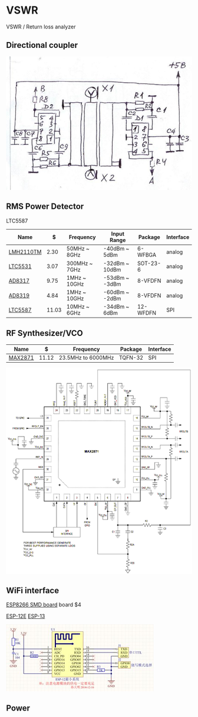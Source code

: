 # VSWR
VSWR / Return loss analyzer

## Directional coupler
![coupler](img/coupler.png)

## RMS Power Detector
LTC5587

Name                                             | $     | Frequency     | Input Range    | Package  | Interface
------------------------------------------------ | ----- | ------------- | -------------- | -------- | ---------
[LMH2110TM](http://www.digikey.com/short/tc024d) | 2.30  | 50MHz ~ 8GHz  | -40dBm ~ 5dBm  | 6-WFBGA  | analog
[LTC5531](http://www.digikey.com/short/tc02f4)   | 3.07  | 300MHz ~ 7GHz | -32dBm ~ 10dBm | SOT-23-6 | analog
[AD8317](http://www.digikey.com/short/t7rp3d)    | 9.75  | 1MHz ~ 10GHz  | -53dBm ~ -3dBm | 8-VFDFN  | analog
[AD8319](http://www.digikey.com/short/tc02hf)    | 4.84  | 1MHz ~ 10GHz  | -60dBm ~ -2dBm | 8-VFDFN  | analog
[LTC5587](http://www.digikey.com/short/tc02dt)   | 11.03 | 10MHz ~ 6GHz  | -34dBm ~ 6dBm  | 12-WFDFN | SPI

## RF Synthesizer/VCO

Name                                           | $     | Frequency          | Package | Interface
---------------------------------------------- | ----- | ------------------ | ------- | ---------
[MAX2871](http://www.digikey.com/short/t7rz2d) | 11.12 | 23.5MHz to 6000MHz | TQFN-32 | SPI

![max2871](img/max2871.png)

## WiFi interface
[ESP8266 SMD board](http://www.electrodragon.com/w/ESP8266_SMD_Board) board $4

[ESP-12E](http://www.electrodragon.com/product/esp-12e-esp8266-wifi-board/) [ESP-13](http://www.electrodragon.com/product/esp-13-esp8266-wifi-board/)

![ESP-13](img/esp-13.jpg)

## Power
